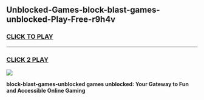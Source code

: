 
## Unblocked-Games-block-blast-games-unblocked-Play-Free-r9h4v
<h3>
<a href="https://premium76.site?title=block-blast-games-unblocked&ref=18A1">CLICK TO PLAY</a></h3>
<hr>

<h3>
<a href="https://premium76.site?title=block-blast-games-unblocked&ref=18A1">CLICK 2 PLAY</a>
  
</h3>

<a href="https://premium76.site?title=block-blast-games-unblocked&ref=18A1"><img src="https://clearcache.store/games.png"></a>


**block-blast-games-unblocked games unblocked: Your Gateway to Fun and Accessible Online Gaming**
